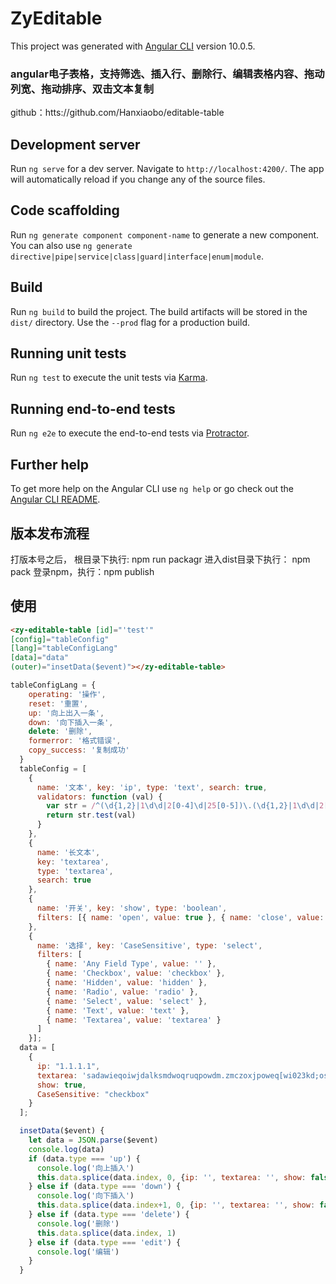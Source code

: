 # ZyEditable

This project was generated with [Angular CLI](https://github.com/angular/angular-cli) version 10.0.5.
### angular电子表格，支持筛选、插入行、删除行、编辑表格内容、拖动列宽、拖动排序、双击文本复制
github：htts://github.com/Hanxiaobo/editable-table
## Development server

Run `ng serve` for a dev server. Navigate to `http://localhost:4200/`. The app will automatically reload if you change any of the source files.

## Code scaffolding

Run `ng generate component component-name` to generate a new component. You can also use `ng generate directive|pipe|service|class|guard|interface|enum|module`.

## Build

Run `ng build` to build the project. The build artifacts will be stored in the `dist/` directory. Use the `--prod` flag for a production build.

## Running unit tests

Run `ng test` to execute the unit tests via [Karma](https://karma-runner.github.io).

## Running end-to-end tests

Run `ng e2e` to execute the end-to-end tests via [Protractor](http://www.protractortest.org/).

## Further help

To get more help on the Angular CLI use `ng help` or go check out the [Angular CLI README](https://github.com/angular/angular-cli/blob/master/README.md).

## 版本发布流程
打版本号之后，
根目录下执行: npm run packagr
进入dist目录下执行： npm pack
登录npm，执行：npm publish

## 使用

```html
<zy-editable-table [id]="'test'"
[config]="tableConfig"
[lang]="tableConfigLang"
[data]="data"
(outer)="insetData($event)"></zy-editable-table>
```
```javascript
tableConfigLang = {
    operating: '操作',
    reset: '重置',
    up: '向上出入一条',
    down: '向下插入一条',
    delete: '删除',
    formerror: '格式错误',
    copy_success: '复制成功'
  }
  tableConfig = [
    {
      name: '文本', key: 'ip', type: 'text', search: true,
      validators: function (val) {
        var str = /^(\d{1,2}|1\d\d|2[0-4]\d|25[0-5])\.(\d{1,2}|1\d\d|2[0-4]\d|25[0-5])\.(\d{1,2}|1\d\d|2[0-4]\d|25[0-5])\.(\d{1,2}|1\d\d|2[0-4]\d|25[0-5])$/;
        return str.test(val)
      }
    },
    {
      name: '长文本',
      key: 'textarea',
      type: 'textarea',
      search: true
    },
    {
      name: '开关', key: 'show', type: 'boolean',
      filters: [{ name: 'open', value: true }, { name: 'close', value: false }]
    },
    {
      name: '选择', key: 'CaseSensitive', type: 'select',
      filters: [
        { name: 'Any Field Type', value: '' },
        { name: 'Checkbox', value: 'checkbox' },
        { name: 'Hidden', value: 'hidden' },
        { name: 'Radio', value: 'radio' },
        { name: 'Select', value: 'select' },
        { name: 'Text', value: 'text' },
        { name: 'Textarea', value: 'textarea' }
      ]
    }];
  data = [
    {
      ip: "1.1.1.1",
      textarea: 'sadawieqoiwjdalksmdwoqruqpowdm.zmczoxjpoweq[wi023kd;osakdc;lsmc;23;lrmfsdl.xsadawieqoiwjdalksmdwoqruqpowdm.zmczoxjpoweq[wi023kd;osakdc;lsmc;23;lrmfsdl.xsadawieqoiwjdalksmdwoqruqpowdm.zmczoxjpoweq[wi023kd;osakdc;lsmc;23;lrmfsdl.xsadawieqoiwjdalksmdwoqruqpowdm.zmczoxjpoweq[wi023kd;osakdc;lsmc;23;lrmfsdl.xsadawieqoiwjdalksmdwoqruqpowdm.zmczoxjpoweq[wi023kd;osakdc;lsmc;23;lrmfsdl.x',
      show: true,
      CaseSensitive: "checkbox"
    }
  ];

  insetData($event) {
    let data = JSON.parse($event)
    console.log(data)
    if (data.type === 'up') {
      console.log('向上插入')
      this.data.splice(data.index, 0, {ip: '', textarea: '', show: false, CaseSensitive: ''})
    } else if (data.type === 'down') {
      console.log('向下插入')
      this.data.splice(data.index+1, 0, {ip: '', textarea: '', show: false, CaseSensitive: ''})
    } else if (data.type === 'delete') {
      console.log('删除')
      this.data.splice(data.index, 1)
    } else if (data.type === 'edit') {
      console.log('编辑')
    }
  }
```
